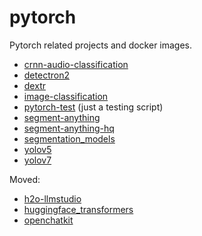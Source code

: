 # pytorch
Pytorch related projects and docker images.

* [crnn-audio-classification](crnn-audio-classification)
* [detectron2](detectron2)
* [dextr](dextr)
* [image-classification](image-classification)
* [pytorch-test](pytorch-test) (just a testing script)
* [segment-anything](segment-anything)
* [segment-anything-hq](segment-anything-hq)
* [segmentation_models](segmentation_models)
* [yolov5](yolov5)
* [yolov7](yolov7)

Moved:

* [h2o-llmstudio](https://github.com/waikato-llm/h2o-llmstudio)
* [huggingface_transformers](https://github.com/waikato-llm/huggingface_transformers)
* [openchatkit](https://github.com/waikato-llm/openchatkit)
